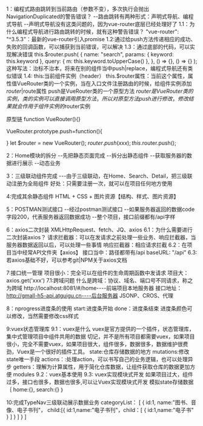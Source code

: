 1：编程式路由跳转到当前路由（参数不变），多次执行会抛出NavigationDuplicated的警告错误？
--路由跳转有两种形式：声明式导航、编程式导航
--声明式导航没有这类问题的，因为vue-router底层已经处理好了
1.1：为什么编程式导航进行路由跳转的时候，就有这种警告错误？
  "vue-router": "^3.5.3"：最新的vue-router引入promise
1.2:通过给push方法传递相应的成功、失败的回调函数，可以捕获到当前错误，可以解决
1.3：通过底部的代码，可以实现解决错误
  this.$router.push(
        {
          name: "search",
          params: { keyword: this.keyword },
          query: { m: this.keyword.toUpperCase() },
        },
        () => {},
        () => {}
      );
这种写法：治标不治本，将来在别的组件当中push|replace，编程式导航还有类似错误
1.4:
this:当前组件实例（header）
this.$router属性：当前这个属性，属性值VueRouter类的一个实例，当在入口文件注册路由的时候，给组件实例添加$router|$route属性
push是VueRouter类的一个原型方法
$router是VueRouter类的实例，类的实例可以直接调用原型方法，所以对原型方法push进行修改，修改结果就会作用于组件实例的$router实例

原型链
function VueRouter(){}
<!-- 原型对象的方法 -->
VueRouter.prototype.push=function(){
<!-- 函数为上下文为VueRouter类的一个实例 -->
}
let $router = new VueRouter();
$router.push(xxx);
this.$router.push();


2：Home模块的拆分
--先把静态页面完成
--拆分出静态组件
--获取服务器的数据进行展示
--动态业务


3：三级联动组件完成
---由于三级联动，在Home、Search、Detail，把三级联动注册为全局组件
好处：只需要注册一次，就可以在项目任何地方使用

4:完成其余静态组件
HTML + CSS + 图片资源【结构、样式、图片资源】

5：POSTMAN测试接口
--经过postman测试接口
--如果服务器返回的数据code字段200，代表服务器返回数据成功
--整个项目，接口前缀都有/api字样

6：axios二次封装
XMLHttpRequest、fetch、JQ、axios
6.1：为什么需要进行二次封装axios？
请求拦截器：可以在发请求之前处理一些业务、响应拦截器，当服务器数据返回以后，可以处理一些事情
响应拦截器：相应请求拦截
6.2：在项目当中经常API文件夹【axios】
接口当中：路径都带有/api
 baseURL: "/api"
6.3:若axios基础不好，可以参考git|NPM关于axios文档

7:接口统一管理
项目很小：完全可以在组件的生命周期函数中发请求
项目大：axios.get('xxx')
7.1:跨域问题
什么是跨域：协议、域名、端口号不同请求，称之为跨域
http://localhost:8081/#/home----前端项目本地服务器
接口地址：http://gmall-h5-api.atguigu.cn----后台服务器
JSONP、CROS、代理

8：nprogress进度条的使用
start:进度条开始 done：进度条结束
进度条颜色可以修改，当然需要修改css样式

9:vuex状态管理库
9.1：vuex是什么
vuex是官方提供的一个插件，状态管理库，集中式管理项目中组件共用的数据
切记，并不是所有项目都需要vuex，如果项目很小，完全不需要vuex，如果项目很大，组件很多，数据很多，数据维护很费劲，Vuex是一个很好的插件工具。
state:仓库存储数据的地方
mutations:修改state唯一手段
actions：:处理action，可以书写自己的业务逻辑，也可以处理异步
getters：理解为计算属性，用于简化仓库数据，让组件获取仓库的数据更加方便
modules
9.2：vuex基本使用
9.3: vuex实现模块式开发
如果项目过大，组件过多，接口也很多，数据也很多,可以让Vuex实现模块式开发
模拟state存储数据
｛
 home:{},
 search:{}
｝

10:完成TypeNav三级联动展示数据业务
categoryList：
[
  {
    id:1,
    name:"图书、音像、电子书刊"，
    child:[{
      id:1,name:"电子书刊"，child：[
        {
          id:1,name:"电子书"
        }
        ]
    }
    ]
  }
]
